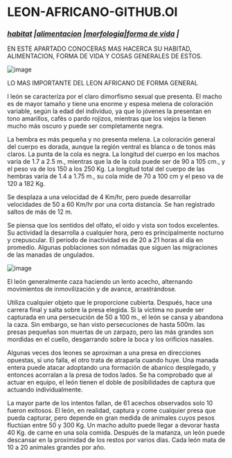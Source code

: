 # LEON-AFRICANO-GITHUB.OI


###                      ***[habitat](./habitat.md) |[alimentacion](./alimentacion.md) |[morfologia](./morfologia.md)|[forma de vida](./formadevida.md) |***

EN ESTE APARTADO CONOCERAS MAS HACERCA SU HABITAD, ALIMENTACION, FORMA DE VIDA Y COSAS GENERALES DE ESTOS.

![image](https://user-images.githubusercontent.com/99847355/157338724-a8511704-d0c0-4114-a01b-4f6b3b28250a.png)

LO MAS IMPORTANTE DEL LEON AFRICANO DE FORMA GENERAL   

l león se caracteríza por el claro dimorfismo sexual que presenta. El macho es de mayor tamaño y tiene una enorme y espesa melena de coloración variable, según la edad del individuo, ya que lo jóvenes la presentan en tono amarillos, cafés o pardo rojizos, mientras que los viejos la tienen mucho más oscuro y puede ser completamente negra. 

La hembra es más pequeña y no presenta melena. La coloración general del cuerpo es dorada, aunque la región ventral es blanca o de tonos más claros. La punta de la cola es negra. La longitud del cuerpo en los machos varía de 1.7 a 2.5 m., mientras que la de la cola puede ser de 90 a 105 cm., y el peso va de los 150 a los 250 Kg. La longitud total del cuerpo de las hembras varía de 1.4 a 1.75 m., su cola mide de 70 a 100 cm y el peso va de 120 a 182 Kg.

Se desplaza a una velocidad de 4 Km/hr, pero puede desarrollar velocidades de 50 a 60 Km/hr por una corta distancia. Se han registrado saltos de más de 12 m.

Se piensa que los sentidos del olfato, el oído y vista son todos excelentes. Su actividad la desarrolla a cualquier hora, pero es principalmente nocturno y crepuscular. El periodo de inactividad es de 20 a 21 horas al día en promedio. Algunas poblaciones son nómadas que siguen las migraciones de las manadas de ungulados. 

![image](https://user-images.githubusercontent.com/99847355/157339250-a9cb9908-f618-4627-9b32-95630a376d88.png)

El león generalmente caza haciendo un lento acecho, alternando movimientos de inmovilización y de avance, arrastrándose. 

Utiliza cualquier objeto que le proporcione cubierta. Después, hace una carrera final y salta sobre la presa elegida. Si la víctima no puede ser capturada en una persecución de 50 a 100 m., el león se cansa y abandona la caza. Sin embargo, se han visto persecuciones de hasta 500m. las presas pequeñas son muertas de un zarpazo, pero las más grandes son mordidas en el cuello, desgarrando sobre la boca y los orificios nasales.

Algunas veces dos leones se aproximan a una presa en direcciones opuestas, si uno falla, el otro trata de atraparla cuando huye. Una manada entera puede atacar adoptando una formación de abanico desplegado, y entonces acorralan a la presa de todos lados. Se ha comprobado que al actuar en equipo, el león tienen el doble de posibilidades de captura que actuando individualmente.

La mayor parte de los intentos fallan, de 61 acechos observados solo 10 fueron exitosos. El león, en realidad, captura y come cualquier presa que pueda capturar, pero depende en gran medida de animales cuyos pesos fluctúan entre 50 y 300 Kg. Un macho adulto puede llegar a devorar hasta 40 Kg. de carne en una sola comida. Después de la matanza, un león puede descansar en la proximidad de los restos por varios días. Cada león mata de 10 a 20 animales grandes por año.
